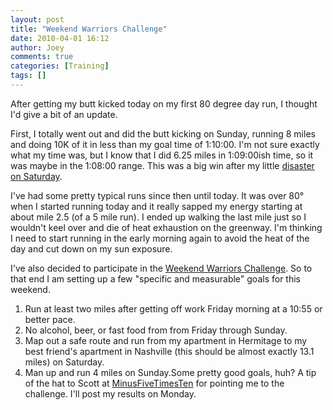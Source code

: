 ```yaml
---
layout: post
title: "Weekend Warriors Challenge"
date: 2010-04-01 16:12
author: Joey
comments: true
categories: [Training]
tags: []
---
```

After getting my butt kicked today on my first 80 degree day run, I thought I'd give a bit of an update.

First, I totally went out and did the butt kicking on Sunday, running 8 miles and doing 10K of it in less than my goal time of 1:10:00.  I'm not sure exactly what my time was, but I know that I did 6.25 miles in 1:09:00ish time, so it was maybe in the 1:08:00 range.  This was a big win after my little [disaster on Saturday](http://joeyshealth.wordpress.com/2010/03/27/clinically-insane/).

I've had some pretty typical runs since then until today.  It was over 80&deg; when I started running today and it really sapped my energy starting at about mile 2.5 (of a 5 mile run).  I ended up walking the last mile just so I wouldn't keel over and die of heat exhaustion on the greenway.  I'm thinking I need to start running in the early morning again to avoid the heat of the day and cut down on my sun exposure.

I've also decided to participate in the [Weekend Warriors Challenge](http://solongfatass.com/2010/03/29/weekend-warriors-challenge-the-empire-strikes-back/).  So to that end I am setting up a few "specific and measurable" goals for this weekend.

1.  Run at least two miles after getting off work Friday morning at a 10:55 or better pace.
2.  No alcohol, beer, or fast food from from Friday through Sunday.
3.  Map out a safe route and run from my apartment in Hermitage to my best friend's apartment in Nashville (this should be almost exactly 13.1 miles) on Saturday.
4.  Man up and run 4 miles on Sunday.Some pretty good goals, huh? A tip of the hat to Scott at [MinusFiveTimesTen](http://minus5times10.wordpress.com/) for pointing me to the challenge.  I'll post my results on Monday.
